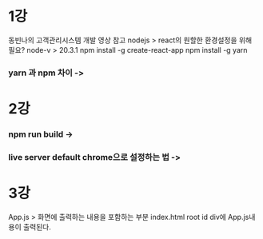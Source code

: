 # 1강 
동빈나의 고객관리시스템 개발 영상 참고
nodejs > react의 원할한 환경설정을 위해 필요?
node-v > 20.3.1
npm install -g create-react-app
npm install -g yarn
### yarn 과 npm 차이 -> 

# 2강

### npm run build ->
### live server default chrome으로 설정하는 법 ->

# 3강
App.js > 화면에 출력하는 내용을 포함하는 부분
index.html root id div에 App.js내용이 출력된다.